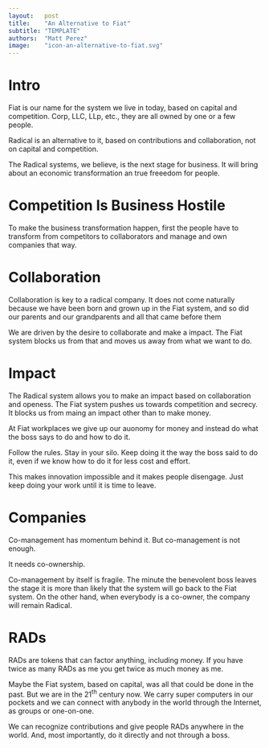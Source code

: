 ```yaml
---
layout:   post
title:    "An Alternative to Fiat"
subtitle: "TEMPLATE"
authors:  "Matt Perez"
image:    "icon-an-alternative-to-fiat.svg"
---
```


<div style='display:none; '>
 <p>Fiat is our name for the system we live in today, based on capital and competiton. Corp, LLC, LLP, etc., they are all owned by one or a few people.</p>
 <p>Radical is an alternative to it.</p>
</div>

<h1>Intro</h1>
 <p>Fiat is our name for the system we live in today, based on capital and competition. Corp, LLC, LLp, etc., they are all owned by one or a few people.</p>
 <p>Radical is an alternative to it, based on contributions and collaboration, not on capital and competition.</p>
 <p>The Radical systems, we believe, is the next stage for business. It will bring about an economic transformation an true freeedom for people.</p>
  
<h1>Competition Is Business Hostile</h1>
 <p>To make the business transformation happen, first the people have to transform from competitors to collaborators and manage and own companies that way.</p>

<h1>Collaboration</h1>
 <p>Collaboration is key to a radical company. It does not come naturally because we have been born and grown up in the Fiat system, and so did our parents and our grandparents and all that came before them</p>
 <p>We are driven by the desire to collaborate and make a impact. The Fiat system blocks us from that and moves us away from what we want to do.</p>

<h1>Impact</h1>
 <p>The Radical system allows you to make an impact based on collaboration and openess. The Fiat system pushes us towards competition and secrecy. It blocks us from maing an impact other than to make money.</p>
 <p>At Fiat workplaces we give up our auonomy for money and instead do what the boss says to do and how to do it.</p>
 <p>Follow the rules. Stay in your silo. Keep doing it the way the boss said to do it, even if we know how to do it for less cost and effort.</p>
 <p>This makes innovation impossible and it makes people disengage. Just keep doing your work until it is time to leave.<p>

<h1>Companies</h1>
 <p>Co-management has momentum behind it. But co-management is not enough.</p>
 <p>It needs co-ownership.</p>
 <p>Co-management by itself is fragile. The minute the benevolent boss leaves the stage it is more than likely that the system will go back to the Fiat system. On the other hand, when everybody is a co-owner, the company will remain Radical.</p>

<h1>RADs</h1>
 <p>RADs are tokens that can factor anything, including money. If you have twice as many RADs as me you get twice as much money as me.</p>
 <p>Maybe the Fiat system, based on capital, was all that could be done in the past. But we are in the 21<sup>th</sup> century now. We carry super computers in our pockets and we can connect with anybody in the world through the Internet, as groups or one-on-one.</p>
 <p>We can recognize contributions and give people RADs anywhere in the world. And, most importantly, do it directly and not through a boss.</p>
